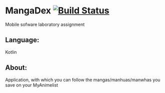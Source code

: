 # MangaDex [![Build Status](https://travis-ci.org/wolf-adam/MangaDex.svg?branch=master)](https://travis-ci.org/wolf-adam/MangaDex)
Mobile sofware laboratory assignment

## Language:
Kotlin

## About:
Application, with which you can follow the mangas/manhuas/manwhas you save on your MyAnimelist
